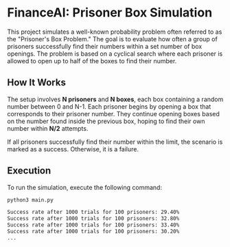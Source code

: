 # FinanceAI: Prisoner Box Simulation

This project simulates a well-known probability problem often referred to as the "Prisoner's Box Problem." The goal is to evaluate how often a group of prisoners successfully find their numbers within a set number of box openings. The problem is based on a cyclical search where each prisoner is allowed to open up to half of the boxes to find their number.

## How It Works

The setup involves **N prisoners** and **N boxes**, each box containing a random number between 0 and N-1. Each prisoner begins by opening a box that corresponds to their prisoner number. They continue opening boxes based on the number found inside the previous box, hoping to find their own number within **N/2** attempts.

If all prisoners successfully find their number within the limit, the scenario is marked as a success. Otherwise, it is a failure.

## Execution

To run the simulation, execute the following command:

```bash
python3 main.py

Success rate after 1000 trials for 100 prisoners: 29.40%
Success rate after 1000 trials for 100 prisoners: 32.80%
Success rate after 1000 trials for 100 prisoners: 33.40%
Success rate after 1000 trials for 100 prisoners: 30.20%
...

